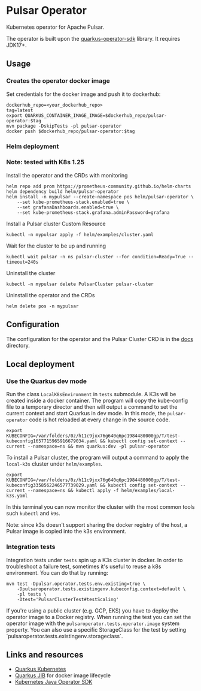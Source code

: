 # Pulsar Operator

Kubernetes operator for Apache Pulsar.

The operator is built upon the [quarkus-operator-sdk](https://quarkiverse.github.io/quarkiverse-docs/quarkus-operator-sdk/dev/index.html) library.
It requires JDK17+.

## Usage
### Creates the operator docker image
Set credentials for the docker image and push it to dockerhub: 
```
dockerhub_repo=<your_dockerhub_repo>
tag=latest
export QUARKUS_CONTAINER_IMAGE_IMAGE=$dockerhub_repo/pulsar-operator:$tag
mvn package -DskipTests -pl pulsar-operator
docker push $dockerhub_repo/pulsar-operator:$tag
```

### Helm deployment
### Note: tested with K8s 1.25
Install the operator and the CRDs with monitoring
```
helm repo add prom https://prometheus-community.github.io/helm-charts
helm dependency build helm/pulsar-operator
helm install -n mypulsar --create-namespace pos helm/pulsar-operator \
    --set kube-prometheus-stack.enabled=true \
    --set grafanaDashboards.enabled=true \
    --set kube-prometheus-stack.grafana.adminPassword=grafana
```

Install a Pulsar cluster Custom Resource
```
kubectl -n mypulsar apply -f helm/examples/cluster.yaml

```

Wait for the cluster to be up and running
```
kubectl wait pulsar -n ns pulsar-cluster --for condition=Ready=True --timeout=240s
```

Uninstall the cluster
```
kubectl -n mypulsar delete PulsarCluster pulsar-cluster
```

Uninstall the operator and the CRDs
```
helm delete pos -n mypulsar
```

## Configuration
The configuration for the operator and the Pulsar Cluster CRD is in the [docs](https://github.com/riptano/pulsar-operator/blob/main/docs/crds.md) directory.

## Local deployment
### Use the Quarkus dev mode
Run the class `LocalK8sEnvironment` in `tests` submodule. A K3s will be created inside a docker container.
The program will copy the kube-config file to a temporary director and then will output a command to set the current context and start Quarkus in dev mode.
In this mode, the `pulsar-operator` code is hot reloaded at every change in the source code.

```
export KUBECONFIG=/var/folders/0z/h11c9jxx76g640q6pc1984480000gp/T/test-kubeconfig1657715965916679034.yaml && kubectl config set-context --current --namespace=ns && mvn quarkus:dev -pl pulsar-operator
```

To install a Pulsar cluster, the program will output a command to apply the `local-k3s` cluster under `helm/examples`.
```
export KUBECONFIG=/var/folders/0z/h11c9jxx76g640q6pc1984480000gp/T/test-kubeconfig3358562246577739029.yaml && kubectl config set-context --current --namespace=ns && kubectl apply -f helm/examples/local-k3s.yaml
```
In this terminal you can now monitor the cluster with the most common tools such `kubectl` and `k9s`.

Note: since k3s doesn't support sharing the docker registry of the host, a Pulsar image is copied into the k3s environment.


### Integration tests
Integration tests under `tests` spin up a K3s cluster in docker.
In order to troubleshoot a failure test, sometimes it's useful to reuse a k8s environment.
You can do that by running:
```
mvn test -Dpulsar.operator.tests.env.existing=true \
    -Dpulsaroperator.tests.existingenv.kubeconfig.context=default \
    -pl tests \
    -Dtest='PulsarClusterTest#testScaling'
```
If you're using a public cluster (e.g. GCP, EKS) you have to deploy the operator image to a Docker registry.
When running the test you can set the operator image with the `pulsaroperator.tests.operator.image` system property.
You can also use a specific StorageClass for the test by setting ´pulsaroperator.tests.existingenv.storageclass`. 


## Links and resources
* [Quarkus Kubernetes](https://quarkus.io/guides/deploying-to-kubernetes)
* [Quarkus JIB](https://quarkus.io/guides/container-image#container-image-options) for docker image lifecycle
* [Kubernetes Java Operator SDK](https://javaoperatorsdk.io/)